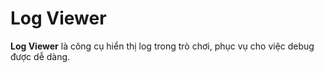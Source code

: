 # Log Viewer
   **Log Viewer** là công cụ hiển thị log trong trò chơi, phục vụ cho việc debug được dễ dàng. 
